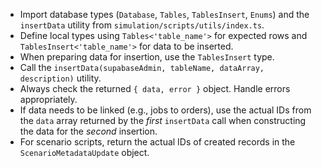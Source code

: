 *   Import database types (`Database`, `Tables`, `TablesInsert`, `Enums`) and the `insertData` utility from `simulation/scripts/utils/index.ts`.
*   Define local types using `Tables<'table_name'>` for expected rows and `TablesInsert<'table_name'>` for data to be inserted.
*   When preparing data for insertion, use the `TablesInsert` type.
*   Call the `insertData(supabaseAdmin, tableName, dataArray, description)` utility.
*   Always check the returned `{ data, error }` object. Handle errors appropriately.
*   If data needs to be linked (e.g., jobs to orders), use the actual IDs from the `data` array returned by the *first* `insertData` call when constructing the data for the *second* insertion.
*   For scenario scripts, return the actual IDs of created records in the `ScenarioMetadataUpdate` object.